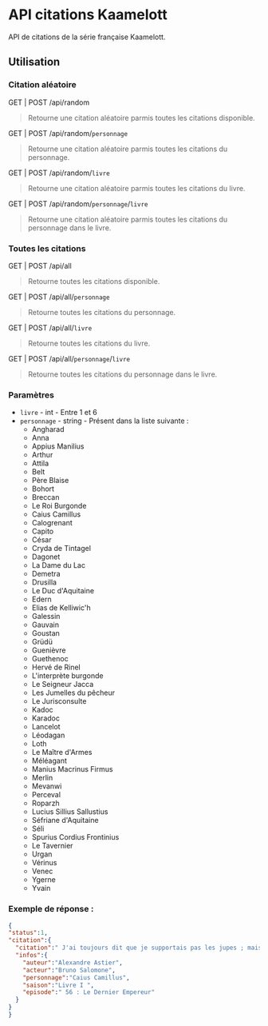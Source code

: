 # API citations Kaamelott
API de citations de la série française Kaamelott.

## Utilisation
### Citation aléatoire
GET | POST /api/random
>Retourne une citation aléatoire parmis toutes les citations disponible.

GET | POST /api/random/`personnage`
>Retourne une citation aléatoire parmis toutes les citations du personnage.

GET | POST /api/random/`livre`
>Retourne une citation aléatoire parmis toutes les citations du livre.

GET | POST /api/random/`personnage`/`livre`
>Retourne une citation aléatoire parmis toutes les citations du personnage dans le livre.


### Toutes les citations
GET | POST /api/all
>Retourne toutes les citations disponible.

GET | POST /api/all/`personnage`
>Retourne toutes les citations du personnage.
  
GET | POST /api/all/`livre`
>Retourne toutes les citations du livre.
  
GET | POST /api/all/`personnage`/`livre`
>Retourne toutes les citations du personnage dans le livre.

### Paramètres
  - `livre` - int - Entre 1 et 6
  - `personnage` - string - Présent dans la liste suivante :
      - Angharad
      - Anna
      - Appius Manilius
      - Arthur
      - Attila
      - Belt
      - Père Blaise
      - Bohort
      - Breccan
      - Le Roi Burgonde
      - Caius Camillus
      - Calogrenant
      - Capito
      - César
      - Cryda de Tintagel
      - Dagonet
      - La Dame du Lac
      - Demetra
      - Drusilla
      - Le Duc d'Aquitaine
      - Edern
      - Elias de Kelliwic'h
      - Galessin
      - Gauvain
      - Goustan
      - Grüdü
      - Guenièvre
      - Guethenoc
      - Hervé de Rinel
      - L'interprète burgonde
      - Le Seigneur Jacca
      - Les Jumelles du pêcheur
      - Le Jurisconsulte
      - Kadoc
      - Karadoc
      - Lancelot
      - Léodagan
      - Loth
      - Le Maître d'Armes
      - Méléagant
      - Manius Macrinus Firmus
      - Merlin
      - Mevanwi
      - Perceval
      - Roparzh
      - Lucius Sillius Sallustius
      - Séfriane d'Aquitaine
      - Séli
      - Spurius Cordius Frontinius
      - Le Tavernier
      - Urgan
      - Vérinus
      - Venec
      - Ygerne
      - Yvain

### Exemple de réponse :
```json
{
"status":1,
"citation":{
  "citation":" J'ai toujours dit que je supportais pas les jupes ; mais c'est l'uniforme r\u00e9glementaire, j'y suis pour rien !",
  "infos":{
    "auteur":"Alexandre Astier",
    "acteur":"Bruno Salomone",
    "personnage":"Caius Camillus",
    "saison":"Livre I ",
    "episode":" 56 : Le Dernier Empereur"
  }
}
}
```
